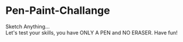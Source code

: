# Pen-Paint-Challange
  Sketch Anything...<br/>
  Let's test your skills, you have ONLY A PEN and NO ERASER. Have fun!

